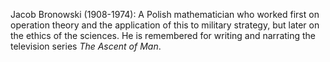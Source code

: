Jacob Bronowski (1908-1974): A Polish mathematician who worked first on
operation theory and the application of this to military strategy, but
later on the ethics of the sciences. He is remembered for writing and
narrating the television series *The Ascent of Man*.
